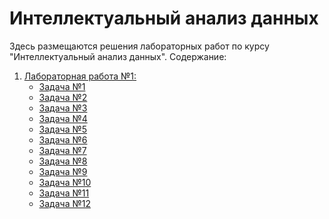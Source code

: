 # Интеллектуальный анализ данных
Здесь размещаются решения лабораторных работ по курсу "Интеллектуальный анализ данных".
Содержание:
1. [Лабораторная работа №1:]()
   + [Задача №1]()
   + [Задача №2]()
   + [Задача №3](https://github.com/Dariar-Danire/DataMiningDecisions/blob/master/lab1/task3.py)
   + [Задача №4](https://github.com/Dariar-Danire/DataMiningDecisions/blob/master/lab1/task4.py)
   + [Задача №5]()
   + [Задача №6]()
   + [Задача №7]()
   + [Задача №8]()
   + [Задача №9]()
   + [Задача №10]()
   + [Задача №11]()
   + [Задача №12]()
